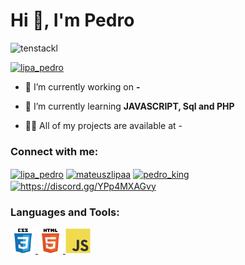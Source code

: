 <h1>Hi 👋, I'm Pedro</h1>

<p align="left"> <img src="https://komarev.com/ghpvc/?username=tenstackl&label=Profile%20views&color=0e75b6&style=flat" alt="tenstackl" /> </p>

<p align="left"> <a href="https://twitter.com/lipa_pedro" target="blank"><img src="https://img.shields.io/twitter/follow/lipa_pedro?logo=twitter&style=for-the-badge" alt="lipa_pedro" /></a> </p>

- 🔭 I’m currently working on **-**

- 🌱 I’m currently learning **JAVASCRIPT, Sql and PHP**

- 👨‍💻 All of my projects are available at -



<h3 align="left">Connect with me:</h3>
<p align="left">
<a href="https://twitter.com/lipa_pedro" target="blank"><img align="center" src="https://raw.githubusercontent.com/rahuldkjain/github-profile-readme-generator/master/src/images/icons/Social/twitter.svg" alt="lipa_pedro" height="30" width="40" /></a>
<a href="https://instagram.com/mateuszlipaa" target="blank"><img align="center" src="https://raw.githubusercontent.com/rahuldkjain/github-profile-readme-generator/master/src/images/icons/Social/instagram.svg" alt="mateuszlipaa" height="30" width="40" /></a>
<a href="https://www.youtube.com/c/pedro_king" target="blank"><img align="center" src="https://raw.githubusercontent.com/rahuldkjain/github-profile-readme-generator/master/src/images/icons/Social/youtube.svg" alt="pedro_king" height="30" width="40" /></a>
<a href="https://discord.gg/https://discord.gg/YPp4MXAGvy" target="blank"><img align="center" src="https://raw.githubusercontent.com/rahuldkjain/github-profile-readme-generator/master/src/images/icons/Social/discord.svg" alt="https://discord.gg/YPp4MXAGvy" height="30" width="40" /></a>
</p>

<h3 align="left">Languages and Tools:</h3>
<p align="left"> <a href="https://www.w3schools.com/css/" target="_blank" rel="noreferrer"> <img src="https://raw.githubusercontent.com/devicons/devicon/master/icons/css3/css3-original-wordmark.svg" alt="css3" width="40" height="40"/> </a> <a href="https://www.w3.org/html/" target="_blank" rel="noreferrer"> <img src="https://raw.githubusercontent.com/devicons/devicon/master/icons/html5/html5-original-wordmark.svg" alt="html5" width="40" height="40"/> </a> <a href="https://developer.mozilla.org/en-US/docs/Web/JavaScript" target="_blank" rel="noreferrer"> <img src="https://raw.githubusercontent.com/devicons/devicon/master/icons/javascript/javascript-original.svg" alt="javascript" width="40" height="40"/> </a> </p>

